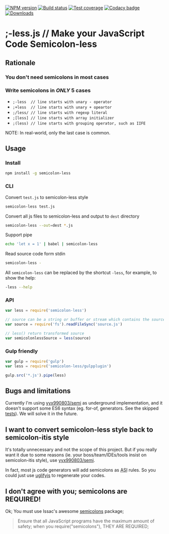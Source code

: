 [![NPM version][npm-image]][npm-url]
[![Build status][travis-image]][travis-url]
[![Test coverage][coveralls-image]][coveralls-url]
[![Codacy badge][codacy-image]][codacy-url]
[![Downloads][downloads-image]][npm-url]

# ;-less.js // Make your JavaScript Code Semicolon-less


## Rationale

### You don't need semicolons in most cases

### Write semicolons in *ONLY* 5 cases

 - `;-less	// line starts with unary - operator`
 - `;+less	// line starts with unary + opeartor`
 - `;/less/	// line starts with regexp literal`
 - `;[less]	// line starts with array initializer`
 - `;(less)	// line starts with grouping operator, such as IIFE`

NOTE: In real-world, only the last case is common.


## Usage

### Install
```sh
npm install -g semicolon-less
```

### CLI

Convert `test.js` to semicolon-less style
```sh
semicolon-less test.js
```

Convert all js files to semicolon-less and output to `dest` directory
```sh
semicolon-less --out=dest *.js
```

Support pipe
```sh
echo 'let x = 1' | babel | semicolon-less
```

Read source code form stdin
```sh
semicolon-less -
```

All `semicolon-less` can be replaced by the shortcut `-less`, for example, to show the help:
```sh
-less --help
```


### API
```js
var less = require('semicolon-less')

// source can be a string or buffer or stream which contains the source code
var source = require('fs').readFileSync('source.js')

// less() return transformed source
var semicolonlessSource = less(source)
```


### Gulp friendly
```js
var gulp = require('gulp')
var less = require('semicolon-less/gulpplugin')

gulp.src('*.js').pipe(less)
```


## Bugs and limitations

Currently I'm using [yyx990803/semi](https://github.com/yyx990803/semi) as underground implementation, and it doesn't support some ES6 syntax (eg. for-of, generators. See the skipped [tests](https://github.com/hax/semicolon-less.js/blob/master/test/test.js)). We will solve it in the future.


## I want to convert semicolon-less style back to semicolon-itis style

It's totally unnecessary and not the scope of this project. But if you really
want it due to some reasons (ie. your boss/team/IDEs/tools insist on semicolon-itis style), use [yyx990803/semi](https://github.com/yyx990803/semi).

In fact, most js code generators will add semicolons as <abbr title="Automatic Semicolon Insertion">ASI</abbr> rules. So you could just
use [uglifyjs](https://github.com/mishoo/UglifyJS) to regenerate your codes.


## I don't agree with you; semicolons are REQUIRED!

Ok;
You must use Issac's awesome [semicolons](https://www.npmjs.org/package/semicolons) package;
> Ensure that all JavaScript programs have the maximum amount of safety;
> when you require("semicolons"), THEY ARE REQUIRED;


[npm-image]: https://img.shields.io/npm/v/semicolon-less.svg?style=flat-square
[npm-url]: https://npmjs.org/package/semicolon-less
[travis-image]: https://img.shields.io/travis/hax/semicolon-less.js/master.svg?style=flat-square
[travis-url]: https://travis-ci.org/hax/semicolon-less.js
[coveralls-image]: https://img.shields.io/coveralls/hax/semicolon-less.js/master.svg?style=flat-square
[coveralls-url]: https://coveralls.io/r/hax/semicolon-less.js?branch=master
[downloads-image]: http://img.shields.io/npm/dm/semicolon-less.svg?style=flat-square
[codacy-image]: https://www.codacy.com/project/badge/12ebe2ff5dd0429ca51c78b69955a4ad
[codacy-url]: https://www.codacy.com/public/hax/semicolon-less.js
